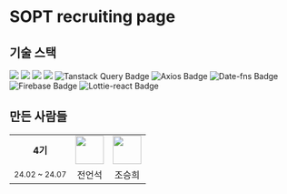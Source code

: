# SOPT recruiting page

## 기술 스택

<img src="https://img.shields.io/badge/HTML5-e34f26?style=flat-square&logo=html5&logoColor=white"/></a>
<img src="https://img.shields.io/badge/CSS3-1572B6?style=flat-square&logo=css3&logoColor=white"/></a>
<img src="https://img.shields.io/badge/React-61DAFB?style=flat-square&logo=React&logoColor=white"/></a>
<img src="https://img.shields.io/badge/TypeScript-3776AB?style=flat-square&logo=Typescript&logoColor=white"/></a>
<img src="https://img.shields.io/badge/Tanstack%20Query-FF4154?style=flat-square&logo=react&logoColor=white" alt="Tanstack Query Badge"/></a>
<img src="https://img.shields.io/badge/Axios-5A29E4?style=flat-square&logo=axios&logoColor=white" alt="Axios Badge"/></a>
<img src="https://img.shields.io/badge/Date--fns-3D7DCA?style=flat-square&logo=date-fns&logoColor=white" alt="Date-fns Badge"/></a>
<img src="https://img.shields.io/badge/Firebase-FFCA28?style=flat-square&logo=firebase&logoColor=white" alt="Firebase Badge"/></a>
<img src="https://img.shields.io/badge/Lottie--react-8DD6F9?style=flat-square&logo=react&logoColor=white" alt="Lottie-react Badge"/></a>

## 만든 사람들

<div align="center">
<table align="center">
<tr>
   <tr align="center">
      <td >
       <b>4기</b>
      </td>
       <td>
            <a href="https://github.com/eonseok-jeon">
              <img src="https://github.com/eonseok-jeon.png" width="50" />
            </a> 
        </td>
        <td >
            <a href="https://github.com/lydiacho">
              <img src="https://github.com/lydiacho.png" width="50" />
            </a>
        </td>
    </tr>
    <tr align="center">
     <td><sub>24.02 ~ 24.07</sup></td>
        <td>
            전언석 <br />
        </td>
        <td>
            조승희 <br/>
        </td>
    </tr>
</tr>
</table>
</div>

